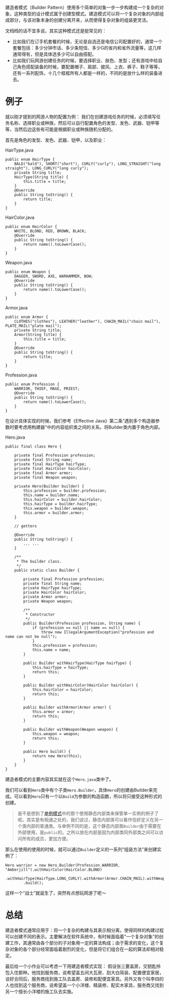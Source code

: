 建造者模式（Builder Pattern）使用多个简单的对象一步一步构建成一个复杂的对象，这种类型的设计模式属于创建型模式。建造模式可以将一个复杂对象的内部组成部分，与该对象本身的创建分离开来，从而使得复杂对象的组装更灵活。

文绉绉的话不宜多说，其实这种模式还是挺常见的：  
* 比如我们在订手机套餐的时候，无论是自选还是电信公司配置好的，通常一个套餐包括：多少分钟市话、多少条短信、多少G的省内和省外流量等，这几样通常得有，但是具体选多少可以自由搭配。  
* 比如我们玩网游创建任务的时候，要选择职业、肤色、发型；还有游戏中给自己角色搭配装备的时候，要配置帽子、肩部、披风、上衣、裤子、鞋子等等，还有一系列配饰，十几个框框所有人都是一样的，不同的是放什么样的装备进去。

# 例子
就以刚才提到的网游人物的配置为例：
我们在创建游戏任务的时候，必须填写任务名称、选择职业或种族，然后可以自行配置角色的发型、发色、武器、铠甲等等，当然后边这些有可能是根据职业或种族随机分配的。

首先是角色的发型、发色、武器、铠甲，以及职业：

HairType.java

    public enum HairType {
        BALD("bald"), SHORT("short"), CURLY("curly"), LONG_STRAIGHT("long straight"), LONG_CURLY("long curly");
        private String title;
        HairType(String title) {
            this.title = title;
        }
        @Override
        public String toString() {
            return title;
        }
    }

HairColor.java

    public enum HairColor {
        WHITE, BLOND, RED, BROWN, BLACK;
        @Override
        public String toString() {
            return name().toLowerCase();
        }
    }

Weapon.java

    public enum Weapon {
        DAGGER, SWORD, AXE, WARHAMMER, BOW;
        @Override
        public String toString() {
            return name().toLowerCase();
        }
    }

Armor.java

    public enum Armor {
        CLOTHES("clothes"), LEATHER("leather"), CHAIN_MAIL("chain mail"), PLATE_MAIL("plate mail");
        private String title;
        Armor(String title) {
            this.title = title;
        }
        @Override
        public String toString() {
            return title;
        }
    }

Profession.java

    public enum Profession {
        WARRIOR, THIEF, MAGE, PRIEST;
        @Override
        public String toString() {
            return name().toLowerCase();
        }
    }

在设计具体实现的时候，我们参考《Effective Java》第二条”遇到多个构造器参数时要考虑用构建器“中的内容组织类之间的关系。将Builder类内置于角色内部。

Hero.java

    public final class Hero {
    
        private final Profession profession;
        private final String name;
        private final HairType hairType;
        private final HairColor hairColor;
        private final Armor armor;
        private final Weapon weapon;
        
        private Hero(Builder builder) {
            this.profession = builder.profession;
            this.name = builder.name;
            this.hairColor = builder.hairColor;
            this.hairType = builder.hairType;
            this.weapon = builder.weapon;
            this.armor = builder.armor;
        }
    
        // getters
    
        @Override
        public String toString() {
            ... ...
        }
    
        /**
         * The builder class.
         */
        public static class Builder {
    
            private final Profession profession;
            private final String name;
            private HairType hairType;
            private HairColor hairColor;
            private Armor armor;
            private Weapon weapon;
    
            /**
             * Constructor
             */
            public Builder(Profession profession, String name) {
                if (profession == null || name == null) {
                    throw new IllegalArgumentException("profession and name can not be null");
                }
                this.profession = profession;
                this.name = name;
            }
    
            public Builder withHairType(HairType hairType) {
                this.hairType = hairType;
                return this;
            }
    
            public Builder withHairColor(HairColor hairColor) {
                this.hairColor = hairColor;
                return this;
            }
    
            public Builder withArmor(Armor armor) {
                this.armor = armor;
                return this;
            }
    
            public Builder withWeapon(Weapon weapon) {
                this.weapon = weapon;
                return this;
            }
    
            public Hero build() {
                return new Hero(this);
            }
        }
    }

建造者模式的主要内容其实就在这个`Hero.java`类中了。

我们可以看到`Hero`类中有个子类`Hero.Builder`，具体`Hero`的创建由Builder来完成。可以看到`Hero`只有一个以`Build`为参数的构造函数，所以将只接受这种形式的创建。

> 是不是想到了[单例模式](../singleton)中的那个使用静态内部类来保管单一实例的例子了呢。其实是有相通之处的，我们说过，静态内部类可以看作恰好定义在另一个类内部的普通类。与单例不同的是，这个静态内部类`Builder`由于需要在外部使用，是`public`的。之所以放在内部是因为内部类同外部类之间可以访问所有的成员，更加方便。

那么在使用的使用的时候，就可以通过`Builder`定义的一系列“组装方法”来创建实例了：

    Hero warrior = new Hero.Builder(Profession.WARRIOR, "Amberjill").withHairColor(HairColor.BLOND)
            .withHairType(HairType.LONG_CURLY).withArmor(Armor.CHAIN_MAIL).withWeapon(Weapon.SWORD)
            .build();

这样一个“战士”就诞生了，突然有点想玩网游了呢～

# 总结
建造者模式通常应用于：将一个复杂的构建与其表示相分离，使得同样的构建过程可以创建不同的表示。主要解决在软件系统中，有时候面临着"一个复杂对象"的创建工作，其通常由各个部分的子对象用一定的算法构成；由于需求的变化，这个复杂对象的各个部分经常面临着剧烈的变化，但是将它们组合在一起的算法却相对稳定。

最后给一个小作业可以考虑一下用建造者模式实现：
假设张三要盖房，交钥匙拎包入住那种。他找到服务商，说希望盖五间大瓦房、刮大白简装、配置便宜家居，谈好合同后，服务商找到施工队去盖房、装修和配便宜家具。另外又有个叫李四的人也找到这个服务商，说希望盖一个小洋楼、精装修、配实木家具，服务商又找到另一个擅长小洋楼的施工队去实施。






